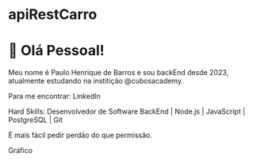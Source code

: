 # apiRestCarro

# :kiss: Olá Pessoal!

Meu nome é Paulo Henrique de Barros e sou backEnd desde 2023, atualmente estudando na institição @cubosacademy.

Para me encontrar:
LinkedIn 

Hard Skills:
Desenvolvedor de Software BackEnd | Node.js | JavaScript | PostgreSQL  | Git

É mais fácil pedir perdão do que permissão.

Gráfico 
